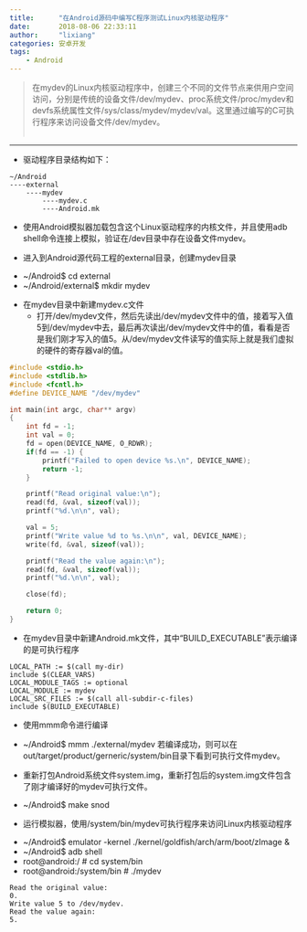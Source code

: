 ```yaml
---
title:      "在Android源码中编写C程序测试Linux内核驱动程序"
date:       2018-08-06 22:33:11
author:     "lixiang"
categories: 安卓开发
tags:
    - Android
---
```


> 在mydev的Linux内核驱动程序中，创建三个不同的文件节点来供用户空间访问，分别是传统的设备文件/dev/mydev、proc系统文件/proc/mydev和devfs系统属性文件/sys/class/mydev/mydev/val。这里通过编写的C可执行程序来访问设备文件/dev/mydev。<br><br>

---

- 驱动程序目录结构如下：
```
~/Android
----external
    ----mydev
        ----mydev.c
        ----Android.mk
```

- 使用Android模拟器加载包含这个Linux驱动程序的内核文件，并且使用adb shell命令连接上模拟，验证在/dev目录中存在设备文件mydev。

- 进入到Android源代码工程的external目录，创建mydev目录
* ~/Android$ cd external
* ~/Android/external$ mkdir mydev

- 在mydev目录中新建mydev.c文件
    - 打开/dev/mydev文件，然后先读出/dev/mydev文件中的值，接着写入值5到/dev/mydev中去，最后再次读出/dev/mydev文件中的值，看看是否是我们刚才写入的值5。从/dev/mydev文件读写的值实际上就是我们虚拟的硬件的寄存器val的值。

``` cpp
#include <stdio.h>
#include <stdlib.h>
#include <fcntl.h>
#define DEVICE_NAME "/dev/mydev"

int main(int argc, char** argv)
{
    int fd = -1;
    int val = 0;
    fd = open(DEVICE_NAME, O_RDWR);
    if(fd == -1) {
        printf("Failed to open device %s.\n", DEVICE_NAME);
        return -1;
    }

    printf("Read original value:\n");
    read(fd, &val, sizeof(val));
    printf("%d.\n\n", val);

    val = 5;
    printf("Write value %d to %s.\n\n", val, DEVICE_NAME);
    write(fd, &val, sizeof(val));

    printf("Read the value again:\n");
    read(fd, &val, sizeof(val));
    printf("%d.\n\n", val);

    close(fd);

    return 0;
}
```

- 在mydev目录中新建Android.mk文件，其中“BUILD_EXECUTABLE”表示编译的是可执行程序
```
LOCAL_PATH := $(call my-dir)
include $(CLEAR_VARS)
LOCAL_MODULE_TAGS := optional
LOCAL_MODULE := mydev
LOCAL_SRC_FILES := $(call all-subdir-c-files)
include $(BUILD_EXECUTABLE)
```

- 使用mmm命令进行编译
* ~/Android$ mmm ./external/mydev
若编译成功，则可以在out/target/product/gerneric/system/bin目录下看到可执行文件mydev。

- 重新打包Android系统文件system.img，重新打包后的system.img文件包含了刚才编译好的mydev可执行文件。
* ~/Android$ make snod

- 运行模拟器，使用/system/bin/mydev可执行程序来访问Linux内核驱动程序
* ~/Android$ emulator -kernel ./kernel/goldfish/arch/arm/boot/zImage &
* ~/Android$ adb shell
* root@android:/ # cd system/bin
* root@android:/system/bin # ./mydev
```
Read the original value:
0.
Write value 5 to /dev/mydev.
Read the value again:
5.
```
